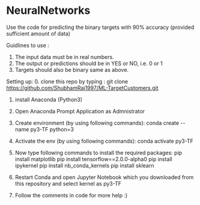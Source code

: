 # NeuralNetworks
Use the code for predicting the binary targets with 90% accuracy (provided sufficient amount of data)

Guidlines to use :
1. The input data must be in real numbers.
2. The output or predictions should be in YES or NO, i.e. 0 or 1
3. Targets should also be binary same as above.

Setting up:
 0. clone this repo by typing : git clone https://github.com/ShubhamRaj1997/ML-TargetCustomers.git
 1. install Anaconda (Python3)
 2. Open Anaconda Prompt Application as Admnistrator
 3. Create environment (by using following commands):
    conda create --name py3-TF python=3
 4. Activate the env (by using following commands):
    conda activate py3-TF
 5. Now type following commands to install the required packages:
    pip install matplotlib
    pip install tensorflow==2.0.0-alpha0
    pip install ipykernel
    pip install nb_conda_kernels
    pip install sklearn
    
 6. Restart Conda and open Jupyter Notebook which you downloaded from this repository and select kernel as py3-TF
 7. Follow the comments in code for more help :)
 
